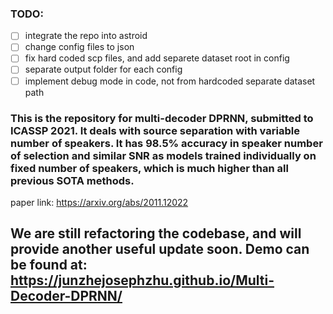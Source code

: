 ### TODO:
- [ ] integrate the repo into astroid
- [ ] change config files to json
- [ ] fix hard coded scp files, and add separete dataset root in config
- [ ] separate output folder for each config
- [ ] implement debug mode in code, not from hardcoded separate dataset path

### This is the repository for multi-decoder DPRNN, submitted to ICASSP 2021. It deals with source separation with variable number of speakers. It has 98.5% accuracy in speaker number of selection and similar SNR as models trained individually on fixed number of speakers, which is much higher than all previous SOTA methods.
paper link: https://arxiv.org/abs/2011.12022

## We are still refactoring the codebase, and will provide another useful update soon. Demo can be found at: https://junzhejosephzhu.github.io/Multi-Decoder-DPRNN/
